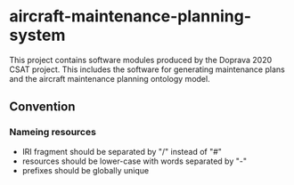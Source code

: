 # aircraft-maintenance-planning-system                                                                                                                                                               
This project contains software modules produced by the Doprava 2020 CSAT project. This includes the software for generating maintenance plans and the aircraft maintenance planning ontology model.

## Convention

### Nameing resources

- IRI fragment should be separated by "/" instead of "#"
- resources should be lower-case with words separated by "-"
- prefixes should be globally unique                                                                                                                                                               
